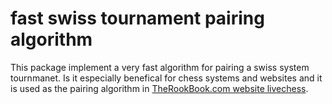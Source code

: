 # fast swiss tournament pairing algorithm

This package implement a very fast algorithm for pairing a swiss system tournmanet.
Is it especially benefical for chess systems and websites and it is used as the pairing algorithm
in [ TheRookBook.com website livechess](https://www.therookbook.com/livechess.jsp).



